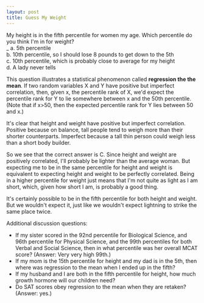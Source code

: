 ```yaml
---
layout: post
title: Guess My Weight
---
```


My height is in the fifth percentile for women my age.  Which percentile do you think I'm in for weight?  
\_ a. 5th percentile  
 b. 10th percentile, so I should lose 8 pounds to get down to the 5th  
 c. 10th percentile, which is probably close to average for my height  
 d. A lady never tells  

This question illustrates a statistical phenomenon called **regression the the mean**. If two random variables X and Y have positive but imperfect correlation, then, given x, the percentile rank of X, we'd expect the percentile rank for Y to lie somewhere between x and the 50th percentile.  (Note that if x>50, then the expected percentile rank for Y lies between 50 and x.)

It's clear that height and weight have positive but imperfect correlation.  Positive because on balance, tall people tend to weigh more than their shorter counterparts.  Imperfect because a tall thin person could weigh less than a short body builder.

So we see that the correct answer is C.  Since height and weight are positively correlated, I'll probably be lighter than the average woman.  But expecting me to be in the same percentile for height and weight is equivalent to expecting height and weight to be perfectly correlated.  Being in a higher percentile for weight just means that I'm not quite as light as I am short, which, given how short I am, is probably a good thing. 

It's certainly possible to be in the fifth percentile for both height and weight.  But we wouldn't expect it, just like we wouldn't expect lightning to strike the same place twice. 

Additional discussion questions:

* If my sister scored in the 92nd percentile for Biological Science, and 96th percentile for Physical Science, and the 99th percentiles for both Verbal and Social Science, then in what percentile was her overall MCAT score? (Answer: Very very high 99th.)
* If my mom is the 15th percentile for height and my dad is in the 5th, then where was regression to the mean when I ended up in the fifth?
* If my husband and I are both in the fifth percentile for height, how much growth hormone will our children need?
* Do SAT scores obey regression to the mean when they are retaken? (Answer: yes.)



